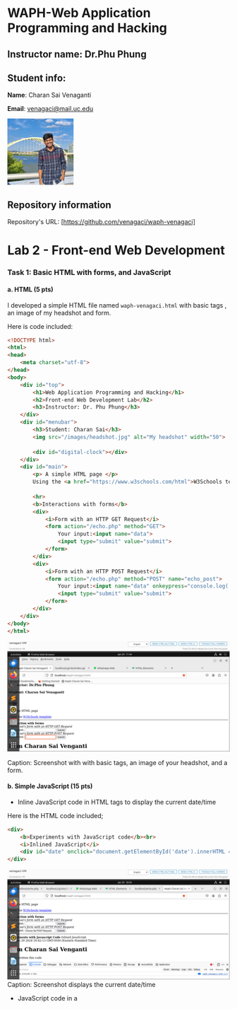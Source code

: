 # WAPH-Web Application Programming and Hacking
## Instructor name: Dr.Phu Phung

## Student info: 
 
**Name**: Charan Sai Venaganti

**Email**: venagaci@mail.uc.edu

![Charan's headshot](/images/headshot.jpg)

## Repository information

Repository's URL: [https://github.com/venagaci/waph-venagaci]

# Lab 2 - Front-end Web Development 

### Task 1: Basic HTML with forms, and JavaScript 

####  a. HTML (5 pts) 

I developed a simple HTML file named `waph-venagaci.html` with basic tags , an image of my headshot and form.

Here is code included: 

```html
<!DOCTYPE html>
<html>
<head>
    <meta charset="utf-8">
</head>
<body>
    <div id="top">
        <h1>Web Application Programming and Hacking</h1>
        <h2>Front-end Web Development Lab</h2>
        <h3>Instructor: Dr. Phu Phung</h3>
    </div>
    <div id="menubar">
        <h3>Student: Charan Sai</h3>
        <img src="/images/headshot.jpg" alt="My headshot" width="50">

        <div id="digital-clock"></div>
    </div>
    <div id="main">
        <p> A simple HTML page </p>
        Using the <a href="https://www.w3schools.com/html">W3Schools template</a>

        <hr>
        <b>Interactions with forms</b>
        <div>
            <i>Form with an HTTP GET Request</i>
            <form action="/echo.php" method="GET">
                Your input:<input name="data">
                <input type="submit" value="submit">
            </form>
        </div>
        <div>
            <i>Form with an HTTP POST Request</i>
            <form action="/echo.php" method="POST" name="echo_post">
                Your input:<input name="data" onkeypress="console.log('you have pressed a key')">
                <input type="submit" value="submit">
            </form>
        </div>        
    </div>
</body>
</html>

```

![Charan's headshot](images/T1indexhtmlpagess.png)

Caption: Screenshot with with basic tags, an image of your headshot, and a form.

####  b. Simple JavaScript (15 pts)

- Inline JavaScript code in HTML tags to display the current date/time
   
Here is the HTML code included;

```html
<div>
    <b>Experiments with JavaScript code</b><br>
    <i>Inlined JavaScript</i>
    <div id="date" onclick="document.getElementById('date').innerHTML = Date()">Click here to show Date()</div>
</div>

```
![Charan's headshot](images/T1timeSS.png)
Caption: Screenshot displays the current date/time

- JavaScript code in a <script> tag to display a digital clock

Here is the HTML code included;

 ```html
<script type="text/javascript">
    function displayTime() {
        document.getElementById('digital-clock').innerHTML = "Current time: " + new Date();
    }
    setInterval(displayTime, 500);
</script>

```
![Charan's headshot](images/T1digitalclockSS.png)
Caption: Screenshot displays the digital clock




- JavaScript code in a JavaScript file and code in the HTML page to show/hide your email when clicked.

Here is the HTML code included;

```html

var shown = false;

function showhideEmail() {
    if (shown) {
        document.getElementById('email').innerHTML = "show my email";
        shown = false;
    } else {
        var myemail = "<a href='mailto:venagaci" + "@" + "mail.uc.edu'>venagaci" + "@" + "mail.uc.edu</a>";
        document.getElementById('email').innerHTML = myemail;
        shown = true;
    }
}


```

![Charan's headshot](images/T1beforeclickingemail.png)


Caption: Screenshot before clicking email



![Charan's headshot](images/T1afterclickingemail.png)
Caption: Screenshot after clicking email




- Display an analog clock using an external JavaScript code and code in your HTML page.

Here is the code included:

```html
<div id="digital-clock"> </div>
<canvas id="analog-clock" width="150" height="150" style="background-color: #999"></canvas>
<script src="https://waph-uc.github.io/clock.js"></script>

<script>
    var canvas = document.getElementById("analog-clock");
    var ctx = canvas.getContext("2d");
    var radius = canvas.height / 2;
    ctx.translate(radius, radius);
    radius = radius * 0.90;
    setInterval(drawClock, 1000);

    function drawClock() {
        drawFace(ctx, radius);
        drawNumbers(ctx, radius);
        drawTime(ctx, radius);
    }
</script>

```

![Charan's headshot](images/T1clockouput.png)
Caption: Screenshot of clock output




### Task 2: Ajax, CSS, jQuery, and Web API integration

####  a. Ajax (7.5 pts) 

Here is the code included:

```html
<div>
    <i>Ajax request</i>
    <br>
    " Your Input: "
    <input name="data" onkeypress="console.log('you have pressed a key')" id="data">
    <script type="text/javascript">
        function getEcho() {
            var input = document.getElementById("data").value;
            if (input.length == 0) {
                return;
            }
            var xhttp = new XMLHttpRequest();
            xhttp.onreadystatechange = function() {
                if (this.readyState == 4 && this.status == 200) {
                    console.log("Received data =" + xhttp.responseText);
                    document.getElementById("response").innerHTML = "Response from server:" + xhttp.responseText;
                }
            }
            xhttp.open("GET", "echo.php?data=" + input, true);
            xhttp.send();
            document.getElementById("data").value = "";
        }
    </script>
</div>

```

![Charan's headshot](images/T2ajaxss.png)
Caption: Screenshot of Ajax testing



#### b. CSS (7.5 pts) Inline, Internal , External

Here is the html code included:

```html
    <!DOCTYPE html>
<html>
<head>
    <link rel="stylesheet" href="styles.css">
    <link rel="stylesheet" href="https://waph-uc.github.io/style1.css">
    <meta charset="utf-8">

    <style>
        .button {
            background-color: #4CAF50;
            border: none;
            color: white;
            padding: 5px;
            text-align: center;
            text-decoration: none;
            display: inline-block;
            font-size: 12px;
            margin: 4px 2px;
            cursor: pointer;
        }

        .round {
            border-radius: 8px;
        }

        #response {
            background-color: #ff9800;
        }
    </style>
</head>
<body>
    <div id="top">
        <h1 style="color:blue";>Web Application Programming and Hacking</h1>
        <h2>Front-end Web Development Lab</h2>
        <h3>Instructor: Dr. Phu Phung</h3>
    </div>
</body>
</html>

```

![Charan's headshot](images/T2cssfirstSS.png)
Caption: Screenshot of CSS 



![Charan's headshot](images/T2csssecondSS.png)

Caption:  Screenshot of CSS 


####  c. jQuery (5 pts) 

**i.** and **ii.**

Here is the code included for **i.**   &     **ii.**

```html

<script src="https://code.jquery.com/jquery-3.7.1.min.js" integrity="sha256-/JqT3SQfawRcv/BIHPThkBvs0OEvtFFmqPF/lYI/Cxo=" crossorigin="anonymous"></script>
<div>
    <i>Ajax request</i>
    " Your Input: "
    <input name="data" onkeypress="console.log('you have pressed a key')" id="data">
    <input class="button round" type="button" value="Ajax Echo" onclick="getEcho()">
    <input class="button round" type="button" value="Ajax jQuery GET" onclick="jQueryAjax()">
    <input class="button round" type="button" value="Ajax jQuery POST" onclick="jQueryAjaxPost()">
    <script>
        function jQueryAjax() {
            var input = $("#data").val();
            if (input.length == 0) {
                return;
            }
            $.get("echo.php?data=" + input,
                function(result) {
                    $("#response").html("Response from server:" + result);
                });
            $("#data").val("");
        }

        function jQueryAjaxPost() {
            var input = $("#data").val();
            if (input.length == 0) return;
            $.post("echo.php", { data: input },
                function(result) {
                    $("#response").html("Response from server:" + result);
                }
            );
            $("#data").val("");
        }
    </script>
</div>

```

![Charan's headshot](images/T2jquerygetss.png)
Caption: Screenshot of jquery for GET

![Charan's headshot](images/T2jquerypostss.png)
Caption: Screenshot of jquery for POST




#### d. Web API integration (10 pts)

**i.**

Here is the Code included:

```html

$.get("https://v2.jokeapi.dev/joke/Programming?type=single",
    function(result) {
        console.log("From jokeAPI: " + JSON.stringify(result));
        $("#response").html("A programming joke of the day: " + result.joke);
    });

```
![Charan's headshot](images/T2webapiconsoleSS.png)
Caption: Screenshot of WebApi console 


**ii.**

Here is the code included:

```html

async function guessAge(name) {
    const response = await fetch("https://api.agify.io/?name=" + name);
    const result = await response.json();
    $("#response").html("Hi " + name + ", your age should be " + result.age);
}


```
![Charan's headshot](images/T2apifetchss.png)
Caption: Screenshot of API Fetch







    






